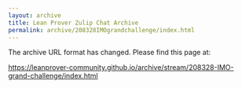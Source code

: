 ```yaml
---
layout: archive
title: Lean Prover Zulip Chat Archive
permalink: archive/208328IMOgrandchallenge/index.html
---
```


The archive URL format has changed. Please find this page at:

<https://leanprover-community.github.io/archive/stream/208328-IMO-grand-challenge/index.html>